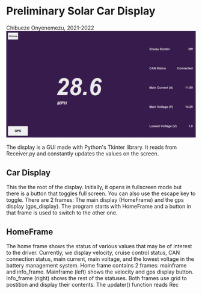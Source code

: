 # Preliminary Solar Car Display
Chibueze Onyenemezu, 2021-2022
![Alt text](./images/main_car_display.png?raw=true "main car display")

The display is a GUI made with Python's Tkinter library.
It reads from Receiver.py and constantly updates the values on the screen.

## Car Display
This the the root of the display. Initially, it opens in fullscreen mode but there is a button that toggles full screen. You can also use the escape key to toggle.
There are 2 frames: The main display (HomeFrame) and the gps display (gps_display). The program starts with HomeFrame and a button in that frame is used to switch to the other one.

## HomeFrame
The home frame shows the status of various values that may be of interest to the driver. Currently, we display velocity, cruise control status, CAN connection status, main current, main voltage, and the lowest voltage in the battery management system.
Home frame contains 2 frames: mainframe and info_frame. Mainframe (left) shows the velocity and gps display button. Info_frame (right) shows the rest of the statuses. Both frames use grid to postition and display their contents.
The updater() function reads Rec
